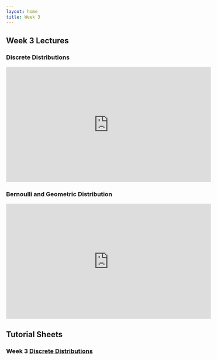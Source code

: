 ```yaml
---
layout: home
title: Week 3
---
```


## Week 3 Lectures

### Discrete Distributions

<iframe width="560" height="315" src="https://www.youtube.com/embed/D0So5L1xHbU?si=IkdCdCwZ48Sq52GD" title="YouTube video player" frameborder="0" allow="accelerometer; autoplay; clipboard-write; encrypted-media; gyroscope; picture-in-picture; web-share" referrerpolicy="strict-origin-when-cross-origin" allowfullscreen></iframe>


### Bernoulli and Geometric Distribution

<iframe width="560" height="315" src="https://www.youtube.com/embed/axrND6Ye-io?si=k82PeyT_hjmVbugh" title="YouTube video player" frameborder="0" allow="accelerometer; autoplay; clipboard-write; encrypted-media; gyroscope; picture-in-picture; web-share" referrerpolicy="strict-origin-when-cross-origin" allowfullscreen></iframe>


## Tutorial Sheets
### Week 3 [Discrete Distributions](../Tutorials/Tutorial03_DiscreteDist.pdf)




